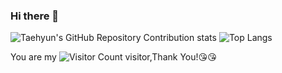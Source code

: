 ### Hi there 👋

<!--
**13982720426/13982720426** is a ✨ _special_ ✨ repository because its `README.md` (this file) appears on your GitHub profile.

Here are some ideas to get you started:

- 🔭 I’m currently working on ...
- 🌱 I’m currently learning ...
- 👯 I’m looking to collaborate on ...
- 🤔 I’m looking for help with ...
- 💬 Ask me about ...
- 📫 How to reach me: ...
- 😄 Pronouns: ...
- ⚡ Fun fact: ...
-->

![Taehyun's GitHub Repository Contribution stats](https://github-contributor-stats.vercel.app/api?username=13982720426&limit=8)    ![Top Langs](https://github-readme-stats.vercel.app/api/top-langs/?username=13982720426&layout=compact&theme=tokyonight)

You are my ![Visitor Count](https://profile-counter.glitch.me/13982720426/count.svg) visitor,Thank You!:kissing_heart::kissing_heart:





